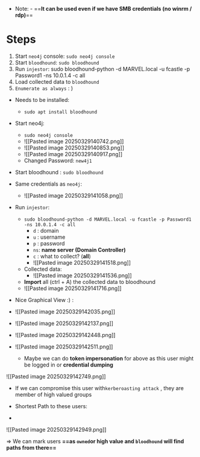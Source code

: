 - Note: - ==**It can be used even if we have SMB credentials (no winrm / rdp)**==
# Steps
1. Start `neo4j` console: `sudo neo4j console`
2. Start `bloodhound`: `sudo bloodhound`
3. Run `injestor`: sudo bloodhound-python -d MARVEL.local -u fcastle -p Password1 -ns 10.0.1.4 -c all
4. Load collected data to `bloodhound`
5. `Enumerate as always` : )

- Needs to be installed:
	- `sudo apt install bloodhound`
- Start neo4j:
	- `sudo neo4j console`
	- ![[Pasted image 20250329140742.png]]
	- ![[Pasted image 20250329140853.png]]
	- ![[Pasted image 20250329140917.png]]
	- Changed Password: `new4j1`
	  
- Start bloodhound : `sudo bloodhound`
- Same credentials as `neo4j`:
	- ![[Pasted image 20250329141058.png]]
- Run `injestor`:
	- `sudo bloodhound-python -d MARVEL.local -u fcastle -p Password1 -ns 10.0.1.4 -c all`
		- `d` : domain
		- `u` : username
		- `p` : password
		- `ns`: **name server (Domain Controller)**
		- `c` : what to collect? (**all**)
		- ![[Pasted image 20250329141518.png]]
	- Collected data:
		- ![[Pasted image 20250329141536.png]]
	- **Import** all (ctrl + A) the collected data to bloodhound
	- ![[Pasted image 20250329141716.png]]

- Nice Graphical View :) :
- ![[Pasted image 20250329142035.png]]
- ![[Pasted image 20250329142137.png]]
- ![[Pasted image 20250329142448.png]]
- ![[Pasted image 20250329142511.png]]
	- Maybe we can do **token impersonation** for above as this user might be logged in or **credential dumping**

![[Pasted image 20250329142749.png]]
- If we can compromise this user with`kerberoasting attack` , they are member of high valued groups

- Shortest Path to these users:
- 
![[Pasted image 20250329142949.png]]

=> We can mark users **==as `owned`or high value and `bloodhound` will find paths from there==**
